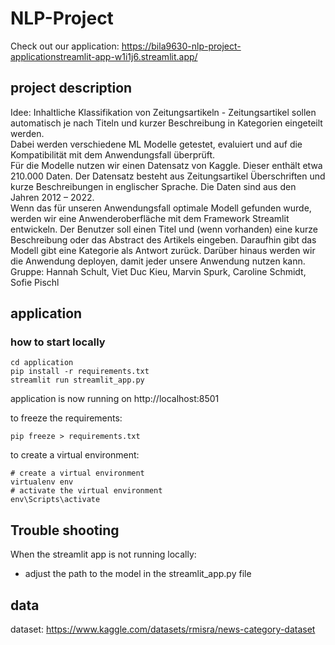 # NLP-Project
Check out our application: https://bila9630-nlp-project-applicationstreamlit-app-w1i1j6.streamlit.app/

## project description

Idee: Inhaltliche Klassifikation von Zeitungsartikeln - Zeitungsartikel sollen automatisch je nach Titeln und kurzer Beschreibung in Kategorien eingeteilt werden.
<br>Dabei werden verschiedene ML Modelle getestet, evaluiert und auf die Kompatibilität mit dem Anwendungsfall überprüft.
<br>Für die Modelle nutzen wir einen Datensatz von Kaggle. Dieser enthält etwa 210.000 Daten. Der Datensatz besteht aus Zeitungsartikel Überschriften und kurze Beschreibungen in englischer Sprache. Die Daten sind aus den Jahren 2012 – 2022.
<br>Wenn das für unseren Anwendungsfall optimale Modell gefunden wurde, werden wir eine Anwenderoberfläche mit dem Framework Streamlit entwickeln. Der Benutzer soll einen Titel und (wenn vorhanden) eine kurze Beschreibung oder das Abstract des Artikels eingeben. Daraufhin gibt das Modell gibt eine Kategorie als Antwort zurück. Darüber hinaus werden wir die Anwendung deployen, damit jeder unsere Anwendung nutzen kann.
<br>Gruppe: Hannah Schult, Viet Duc Kieu, Marvin Spurk, Caroline Schmidt, Sofie Pischl


## application
### how to start locally
```
cd application
pip install -r requirements.txt
streamlit run streamlit_app.py
```
application is now running on http://localhost:8501

to freeze the requirements:
```
pip freeze > requirements.txt
```

to create a virtual environment:
```
# create a virtual environment
virtualenv env
# activate the virtual environment
env\Scripts\activate
```

## Trouble shooting
When the streamlit app is not running locally:
- adjust the path to the model in the streamlit_app.py file

## data
dataset: https://www.kaggle.com/datasets/rmisra/news-category-dataset